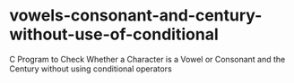 # vowels-consonant-and-century-without-use-of-conditional
C Program to Check Whether a Character is a Vowel or Consonant and the Century without using conditional operators

